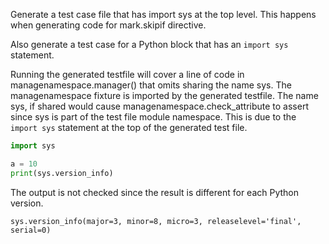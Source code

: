 Generate a test case file that has import sys 
at the top level.  This happens when generating code
for mark.skipif directive.

Also generate a test case for a Python block that
has an `import sys` statement.

Running the generated testfile will cover a line of code in
managenamespace.manager() that omits sharing the name sys.
The managenamespace fixture is imported by the generated
testfile.
The name sys, if shared would cause 
managenamespace.check_attribute to assert since sys is
part of the test file module namespace. This is due to
the `import sys` statement at the top of the 
generated test file.

<!--phmdoctest-mark.skipif<3.8-->
<!--phmdoctest-share-names-->
```python
import sys

a = 10
print(sys.version_info)
```

The output is not checked since the result
is different for each Python version.

<!--phmdoctest-skip-->
```
sys.version_info(major=3, minor=8, micro=3, releaselevel='final', serial=0)
```
